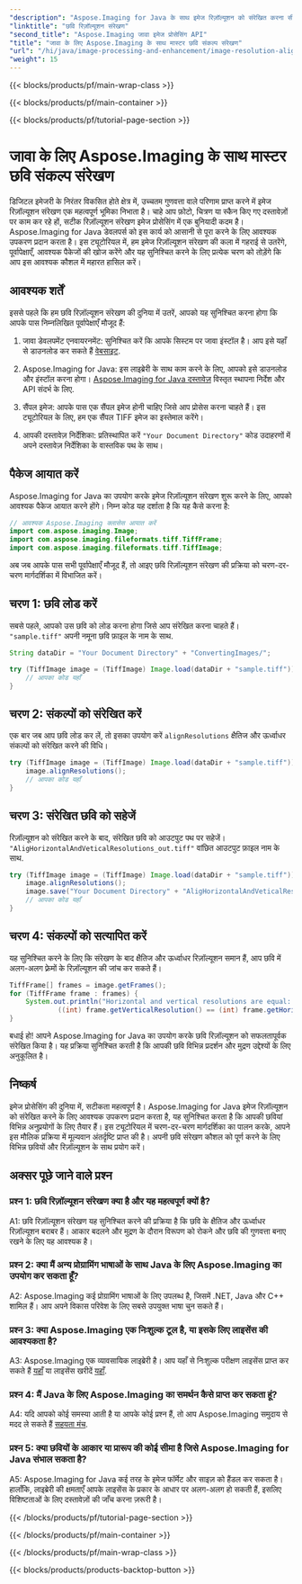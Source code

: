 ```yaml
---
"description": "Aspose.Imaging for Java के साथ इमेज रिज़ॉल्यूशन को संरेखित करना सीखें। प्रिंटिंग और डिस्प्ले के लिए इमेज की गुणवत्ता बढ़ाएँ।"
"linktitle": "छवि रिज़ॉल्यूशन संरेखण"
"second_title": "Aspose.Imaging जावा इमेज प्रोसेसिंग API"
"title": "जावा के लिए Aspose.Imaging के साथ मास्टर छवि संकल्प संरेखण"
"url": "/hi/java/image-processing-and-enhancement/image-resolution-alignment/"
"weight": 15
---
```


{{< blocks/products/pf/main-wrap-class >}}

{{< blocks/products/pf/main-container >}}

{{< blocks/products/pf/tutorial-page-section >}}

# जावा के लिए Aspose.Imaging के साथ मास्टर छवि संकल्प संरेखण

डिजिटल इमेजरी के निरंतर विकसित होते क्षेत्र में, उच्चतम गुणवत्ता वाले परिणाम प्राप्त करने में इमेज रिज़ॉल्यूशन संरेखण एक महत्वपूर्ण भूमिका निभाता है। चाहे आप फ़ोटो, चित्रण या स्कैन किए गए दस्तावेज़ों पर काम कर रहे हों, सटीक रिज़ॉल्यूशन संरेखण इमेज प्रोसेसिंग में एक बुनियादी कदम है। Aspose.Imaging for Java डेवलपर्स को इस कार्य को आसानी से पूरा करने के लिए आवश्यक उपकरण प्रदान करता है। इस ट्यूटोरियल में, हम इमेज रिज़ॉल्यूशन संरेखण की कला में गहराई से उतरेंगे, पूर्वापेक्षाएँ, आवश्यक पैकेजों की खोज करेंगे और यह सुनिश्चित करने के लिए प्रत्येक चरण को तोड़ेंगे कि आप इस आवश्यक कौशल में महारत हासिल करें।

## आवश्यक शर्तें

इससे पहले कि हम छवि रिज़ॉल्यूशन संरेखण की दुनिया में उतरें, आपको यह सुनिश्चित करना होगा कि आपके पास निम्नलिखित पूर्वापेक्षाएँ मौजूद हैं:

1. जावा डेवलपमेंट एनवायरनमेंट: सुनिश्चित करें कि आपके सिस्टम पर जावा इंस्टॉल है। आप इसे यहाँ से डाउनलोड कर सकते हैं [वेबसाइट](https://www.oracle.com/java/technologies/javase-downloads).

2. Aspose.Imaging for Java: इस लाइब्रेरी के साथ काम करने के लिए, आपको इसे डाउनलोड और इंस्टॉल करना होगा। [Aspose.Imaging for Java दस्तावेज़](https://reference.aspose.com/imaging/java/) विस्तृत स्थापना निर्देश और API संदर्भ के लिए.

3. सैंपल इमेज: आपके पास एक सैंपल इमेज होनी चाहिए जिसे आप प्रोसेस करना चाहते हैं। इस ट्यूटोरियल के लिए, हम एक सैंपल TIFF इमेज का इस्तेमाल करेंगे।

4. आपकी दस्तावेज़ निर्देशिका: प्रतिस्थापित करें `"Your Document Directory"` कोड उदाहरणों में अपने दस्तावेज़ निर्देशिका के वास्तविक पथ के साथ।

## पैकेज आयात करें

Aspose.Imaging for Java का उपयोग करके इमेज रिज़ॉल्यूशन संरेखण शुरू करने के लिए, आपको आवश्यक पैकेज आयात करने होंगे। निम्न कोड यह दर्शाता है कि यह कैसे करना है:

```java
// आवश्यक Aspose.Imaging क्लासेस आयात करें
import com.aspose.imaging.Image;
import com.aspose.imaging.fileformats.tiff.TiffFrame;
import com.aspose.imaging.fileformats.tiff.TiffImage;
```

अब जब आपके पास सभी पूर्वापेक्षाएँ मौजूद हैं, तो आइए छवि रिज़ॉल्यूशन संरेखण की प्रक्रिया को चरण-दर-चरण मार्गदर्शिका में विभाजित करें।

## चरण 1: छवि लोड करें

सबसे पहले, आपको उस छवि को लोड करना होगा जिसे आप संरेखित करना चाहते हैं। `"sample.tiff"` अपनी नमूना छवि फ़ाइल के नाम के साथ.

```java
String dataDir = "Your Document Directory" + "ConvertingImages/";

try (TiffImage image = (TiffImage) Image.load(dataDir + "sample.tiff")) {
    // आपका कोड यहाँ
}
```

## चरण 2: संकल्पों को संरेखित करें

एक बार जब आप छवि लोड कर लें, तो इसका उपयोग करें `alignResolutions` क्षैतिज और ऊर्ध्वाधर संकल्पों को संरेखित करने की विधि।

```java
try (TiffImage image = (TiffImage) Image.load(dataDir + "sample.tiff")) {
    image.alignResolutions();
    // आपका कोड यहाँ
}
```

## चरण 3: संरेखित छवि को सहेजें

रिज़ॉल्यूशन को संरेखित करने के बाद, संरेखित छवि को आउटपुट पथ पर सहेजें। `"AligHorizontalAndVeticalResolutions_out.tiff"` वांछित आउटपुट फ़ाइल नाम के साथ.

```java
try (TiffImage image = (TiffImage) Image.load(dataDir + "sample.tiff")) {
    image.alignResolutions();
    image.save("Your Document Directory" + "AligHorizontalAndVeticalResolutions_out.tiff");
    // आपका कोड यहाँ
}
```

## चरण 4: संकल्पों को सत्यापित करें

यह सुनिश्चित करने के लिए कि संरेखण के बाद क्षैतिज और ऊर्ध्वाधर रिज़ॉल्यूशन समान हैं, आप छवि में अलग-अलग फ़्रेमों के रिज़ॉल्यूशन की जांच कर सकते हैं।

```java
TiffFrame[] frames = image.getFrames();
for (TiffFrame frame : frames) {
    System.out.println("Horizontal and vertical resolutions are equal: " +
            ((int) frame.getVerticalResolution() == (int) frame.getHorizontalResolution()));
}
```

बधाई हो! आपने Aspose.Imaging for Java का उपयोग करके छवि रिज़ॉल्यूशन को सफलतापूर्वक संरेखित किया है। यह प्रक्रिया सुनिश्चित करती है कि आपकी छवि विभिन्न प्रदर्शन और मुद्रण उद्देश्यों के लिए अनुकूलित है।

## निष्कर्ष

इमेज प्रोसेसिंग की दुनिया में, सटीकता महत्वपूर्ण है। Aspose.Imaging for Java इमेज रिज़ॉल्यूशन को संरेखित करने के लिए आवश्यक उपकरण प्रदान करता है, यह सुनिश्चित करता है कि आपकी छवियां विभिन्न अनुप्रयोगों के लिए तैयार हैं। इस ट्यूटोरियल में चरण-दर-चरण मार्गदर्शिका का पालन करके, आपने इस मौलिक प्रक्रिया में मूल्यवान अंतर्दृष्टि प्राप्त की है। अपनी छवि संरेखण कौशल को पूर्ण करने के लिए विभिन्न छवियों और रिज़ॉल्यूशन के साथ प्रयोग करें।

## अक्सर पूछे जाने वाले प्रश्न

### प्रश्न 1: छवि रिज़ॉल्यूशन संरेखण क्या है और यह महत्वपूर्ण क्यों है?

A1: छवि रिज़ॉल्यूशन संरेखण यह सुनिश्चित करने की प्रक्रिया है कि छवि के क्षैतिज और ऊर्ध्वाधर रिज़ॉल्यूशन बराबर हैं। आकार बदलने और मुद्रण के दौरान विरूपण को रोकने और छवि की गुणवत्ता बनाए रखने के लिए यह आवश्यक है।

### प्रश्न 2: क्या मैं अन्य प्रोग्रामिंग भाषाओं के साथ Java के लिए Aspose.Imaging का उपयोग कर सकता हूँ?

A2: Aspose.Imaging कई प्रोग्रामिंग भाषाओं के लिए उपलब्ध है, जिसमें .NET, Java और C++ शामिल हैं। आप अपने विकास परिवेश के लिए सबसे उपयुक्त भाषा चुन सकते हैं।

### प्रश्न 3: क्या Aspose.Imaging एक निःशुल्क टूल है, या इसके लिए लाइसेंस की आवश्यकता है?

A3: Aspose.Imaging एक व्यावसायिक लाइब्रेरी है। आप यहाँ से निःशुल्क परीक्षण लाइसेंस प्राप्त कर सकते हैं [यहाँ](https://releases.aspose.com/) या लाइसेंस खरीदें [यहाँ](https://purchase.aspose.com/buy).

### प्रश्न 4: मैं Java के लिए Aspose.Imaging का समर्थन कैसे प्राप्त कर सकता हूं?

A4: यदि आपको कोई समस्या आती है या आपके कोई प्रश्न हैं, तो आप Aspose.Imaging समुदाय से मदद ले सकते हैं [सहयता मंच](https://forum.aspose.com/).

### प्रश्न 5: क्या छवियों के आकार या प्रारूप की कोई सीमा है जिसे Aspose.Imaging for Java संभाल सकता है?

A5: Aspose.Imaging for Java कई तरह के इमेज फॉर्मेट और साइज़ को हैंडल कर सकता है। हालाँकि, लाइब्रेरी की क्षमताएँ आपके लाइसेंस के प्रकार के आधार पर अलग-अलग हो सकती हैं, इसलिए विशिष्टताओं के लिए दस्तावेज़ों की जाँच करना ज़रूरी है।

{{< /blocks/products/pf/tutorial-page-section >}}

{{< /blocks/products/pf/main-container >}}

{{< /blocks/products/pf/main-wrap-class >}}

{{< blocks/products/products-backtop-button >}}